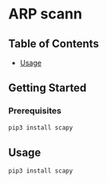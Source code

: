 # ARP scann

## Table of Contents
- [Usage](#usage)

## Getting Started 



### Prerequisites

```bash
pip3 install scapy
```


## Usage 

```bash
pip3 install scapy
```
